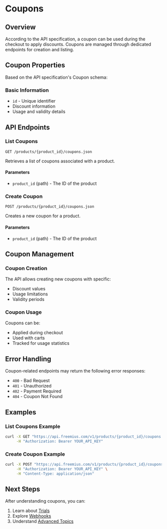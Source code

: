 # Coupons

## Overview

According to the API specification, a coupon can be used during the checkout to apply discounts. Coupons are managed through dedicated endpoints for creation and listing.

## Coupon Properties

Based on the API specification's Coupon schema:

### Basic Information
- `id` - Unique identifier
- Discount information
- Usage and validity details

## API Endpoints

### List Coupons

```http
GET /products/{product_id}/coupons.json
```

Retrieves a list of coupons associated with a product.

#### Parameters
- `product_id` (path) - The ID of the product

### Create Coupon

```http
POST /products/{product_id}/coupons.json
```

Creates a new coupon for a product.

#### Parameters
- `product_id` (path) - The ID of the product

## Coupon Management

### Coupon Creation
The API allows creating new coupons with specific:
- Discount values
- Usage limitations
- Validity periods

### Coupon Usage
Coupons can be:
- Applied during checkout
- Used with carts
- Tracked for usage statistics

## Error Handling

Coupon-related endpoints may return the following error responses:
- `400` - Bad Request
- `401` - Unauthorized
- `402` - Payment Required
- `404` - Coupon Not Found

## Examples

### List Coupons Example

```bash
curl -X GET "https://api.freemius.com/v1/products/{product_id}/coupons.json" \
     -H "Authorization: Bearer YOUR_API_KEY"
```

### Create Coupon Example

```bash
curl -X POST "https://api.freemius.com/v1/products/{product_id}/coupons.json" \
     -H "Authorization: Bearer YOUR_API_KEY" \
     -H "Content-Type: application/json"
```

## Next Steps

After understanding coupons, you can:
1. Learn about [Trials](12-trials.md)
2. Explore [Webhooks](13-webhooks.md)
3. Understand [Advanced Topics](14-advanced-topics.md)
